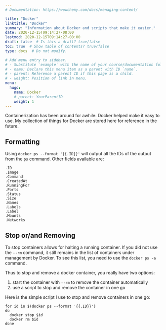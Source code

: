 ```yaml
---
# Documentation: https://wowchemy.com/docs/managing-content/

title: "Docker"
linktitle: "Docker"
summary: "Information about Docker and scripts that make it easier."
date: 2020-12-15T09:14:27-08:00
lastmod: 2020-12-15T09:14:27-08:00
draft: false  # Is this a draft? true/false
toc: true  # Show table of contents? true/false
type: docs  # Do not modify.

# Add menu entry to sidebar.
# - Substitute `example` with the name of your course/documentation folder.
# - name: Declare this menu item as a parent with ID `name`.
# - parent: Reference a parent ID if this page is a child.
# - weight: Position of link in menu.
menu:
  hugo:
    name: Docker
    # parent: YourParentID
    weight: 1
---
```


Containerization has been around for awhile. Docker helped make it easy to use. My collection of things for Docker are stored here for reference in the future.

## Formatting

Using `docker ps --format '{{.ID}}'` will output all the IDs of the output from the `ps` command. Other fields available are:

```
.ID
.Image
.Command
.CreatedAt
.RunningFor
.Ports
.Status
.Size
.Names
.Labels
.Label
.Mounts
.Networks
```

## Stop or/and Removing

To stop containers allows for halting a running container. If you did not use the `--rm` command, it still remains in the list of containers under management by Docker. To see this list, you need to use the `docker ps -a` command.

Thus to stop and remove a docker container, you really have two options:

1. start the container with `--rm` to remove the container automatically
1. use a script to stop and remove the container in one go

Here is the simple script I use to stop and remove containers in one go:

```
for id in $(docker ps --format '{{.ID}}')
do
  docker stop $id
  docker rm $id
done
```

